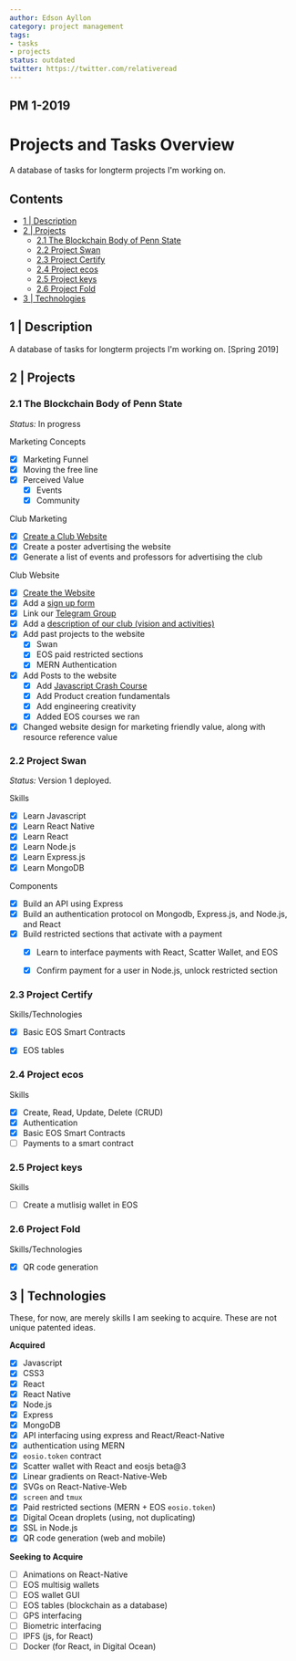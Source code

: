 ```yaml
---
author: Edson Ayllon
category: project management
tags:
- tasks
- projects
status: outdated
twitter: https://twitter.com/relativeread
---
```



## PM 1-2019

# Projects and Tasks Overview

A database of tasks for longterm projects I'm working on.

## Contents

  - [1 | Description](#1--description)
  - [2 | Projects](#2--projects)
    - [2.1 The Blockchain Body of Penn State](#21-the-blockchain-body-of-penn-state)
    - [2.2 Project Swan](#22-project-swan)
    - [2.3 Project Certify](#23-project-certify)
    - [2.4 Project ecos](#24-project-ecos)
    - [2.5 Project keys](#25-project-keys)
    - [2.6 Project Fold](#26-project-fold)
  - [3 | Technologies](#3--technologies)



## 1 | Description

A database of tasks for longterm projects I'm working on. [Spring 2019]

## 2 | Projects

### 2.1 The Blockchain Body of Penn State

*Status:* In progress

Marketing Concepts
- [x] Marketing Funnel
- [x] Moving the free line
- [x] Perceived Value
  - [x] Events
  - [x] Community

Club Marketing
- [x] [Create a Club Website](https://sites.psu.edu/blockchain/)
- [x] Create a poster advertising the website
- [x] Generate a list of events and professors for advertising the club

Club Website
- [x] [Create the Website](https://sites.psu.edu/blockchain/)
- [x] Add a [sign up form](https://sites.psu.edu/blockchain/join-the-mailing-list/)
- [x] Link our [Telegram Group](https://t.me/joinchat/G-FFhlMPA34zP8Z3XZcUGA)
- [x] Add a [description of our club (vision and activities)](https://sites.psu.edu/blockchain/)
- [x] Add past projects to the website
  - [x] Swan
  - [x] EOS paid restricted sections
  - [x] MERN Authentication
- [x] Add Posts to the website
  - [x] Add [Javascript Crash Course](https://sites.psu.edu/blockchain/2019/03/21/javascript-crash-course/)
  - [x] Add Product creation fundamentals
  - [x] Add engineering creativity
  - [x] Added EOS courses we ran
- [x] Changed website design for marketing friendly value, along with resource reference value

### 2.2 Project Swan

*Status:* Version 1 deployed.

Skills
- [x] Learn Javascript
- [x] Learn React Native
- [x] Learn React
- [x] Learn Node.js
- [x] Learn Express.js
- [x] Learn MongoDB

Components
- [x] Build an API using Express
- [x] Build an authentication protocol on Mongodb, Express.js, and Node.js, and React
- [x] Build restricted sections that activate with a payment
  - [x] Learn to interface payments with React, Scatter Wallet, and EOS
  - [x] Confirm payment for a user in Node.js, unlock restricted section


### 2.3 Project Certify

Skills/Technologies
- [x] Basic EOS Smart Contracts
- [x] EOS tables


### 2.4 Project ecos

Skills
- [x] Create, Read, Update, Delete (CRUD)
- [x] Authentication
- [x] Basic EOS Smart Contracts
- [ ] Payments to a smart contract

### 2.5 Project keys

Skills
- [ ] Create a mutlisig wallet in EOS


### 2.6 Project Fold

Skills/Technologies
- [x] QR code generation

## 3 | Technologies

These, for now, are merely skills I am seeking to acquire. These are not unique patented ideas.

**Acquired**
- [x] Javascript
- [x] CSS3
- [x] React
- [x] React Native
- [x] Node.js
- [x] Express
- [x] MongoDB
- [x] API interfacing using express and React/React-Native
- [x] authentication using MERN
- [x] `eosio.token` contract
- [x] Scatter wallet with React and eosjs beta@3
- [x] Linear gradients on React-Native-Web
- [x] SVGs on React-Native-Web
- [x] `screen` and `tmux`
- [x] Paid restricted sections (MERN + EOS `eosio.token`)
- [x] Digital Ocean droplets (using, not duplicating)
- [x] SSL in Node.js
- [x] QR code generation (web and mobile)

**Seeking to Acquire**
- [ ] Animations on React-Native
- [ ] EOS multisig wallets
- [ ] EOS wallet GUI
- [ ] EOS tables (blockchain as a database)
- [ ] GPS interfacing
- [ ] Biometric interfacing
- [ ] IPFS (js, for React)
- [ ] Docker (for React, in Digital Ocean)
